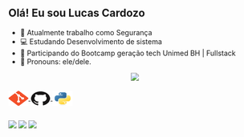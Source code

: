## Olá! Eu sou Lucas Cardozo 

-	&#128110; Atualmente trabalho como Segurança
- 💻 Estudando Desenvolvimento de sistema 
- &#127795; Participando do Bootcamp geração tech Unimed BH | Fullstack
- &#128590; Pronouns: ele/dele.

<div align="center" style="display: inline_block">
  <a href="https://github.com/lucas-cardozo">
  <img height="160em" src="https://github-readme-stats.vercel.app/api?username=lucas-cardozo&show_icons=true&theme=dark&include_all_commits=true&count_private=true"/>
  <!--<img height="130em" src="https://github-readme-stats.vercel.app/api/top-langs/?username=lucas-cardozo&layout=compact&langs_count=7&theme=dark"/>-->
</div>
  
  <div style="display: inline_block"><br>
  <img align="center" alt="Lucas-Git" height="30" width="40" src="https://raw.githubusercontent.com/devicons/devicon/master/icons/git/git-original.svg">
  <img align="center" alt="Lucas-GitHub" height="30" width="40" src="https://raw.githubusercontent.com/devicons/devicon/master/icons/github/github-original.svg">
  <img align="center" alt="Lucas-Python" height="30" width="40" src="https://raw.githubusercontent.com/devicons/devicon/master/icons/python/python-original.svg">
</div>
 
  ##
  
   <div> 
  <a href="https://instagram.com/_lucadossantos?igshid=YmMyMTA2M2Y" target="_blank"><img src="https://img.shields.io/badge/-Instagram-%23E4405F?style=for-the-badge&logo=instagram&logoColor=white" target="_blank"></a>
  <a href = "mailto:lucas.cardozo220198@gmail.com"><img src="https://img.shields.io/badge/-Gmail-%23333?style=for-the-badge&logo=gmail&logoColor=white" target="_blank"></a>
  <a href="https://www.linkedin.com/in/lucas-cardozob202b1210" target="_blank"><img src="https://img.shields.io/badge/-LinkedIn-%230077B5?style=for-the-badge&logo=linkedin&logoColor=white" target="_blank"></a> 
